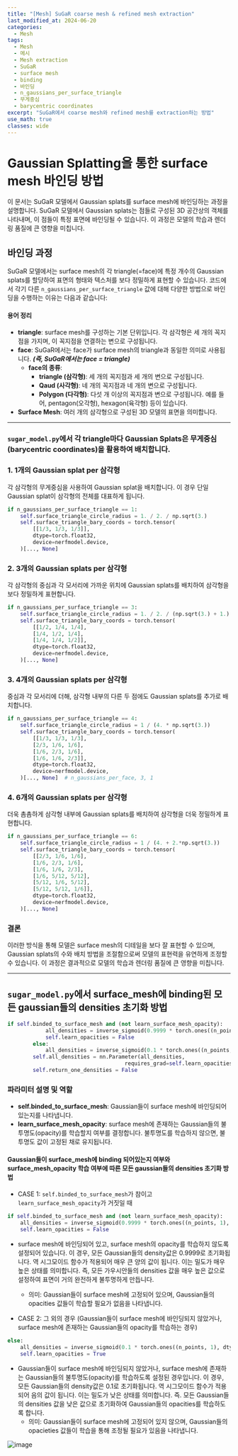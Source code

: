 ```yaml
---
title: "[Mesh] SuGaR coarse mesh & refined mesh extraction"
last_modified_at: 2024-06-20
categories:
  - Mesh
tags:
  - Mesh
  - 메시
  - Mesh extraction
  - SuGaR
  - surface mesh
  - binding
  - 바인딩
  - n_gaussians_per_surface_triangle
  - 무게중심
  - barycentric coordinates
excerpt: "SuGaR에서 coarse mesh와 refined mesh를 extraction하는 방법"
use_math: true
classes: wide
---
```



# Gaussian Splatting을 통한 surface mesh 바인딩 방법

이 문서는 SuGaR 모델에서 Gaussian splats를 surface mesh에 바인딩하는 과정을 설명합니다. SuGaR 모델에서 Gaussian splats는 점들로 구성된 3D 공간상의 객체를 나타내며, 이 점들이 특정 표면에 바인딩될 수 있습니다. 이 과정은 모델의 학습과 렌더링 품질에 큰 영향을 미칩니다.

## 바인딩 과정

SuGaR 모델에서는 surface mesh의 각 triangle(=face)에 특정 개수의 Gaussian splats를 할당하여 표면의 형태와 텍스처를 보다 정밀하게 표현할 수 있습니다. 코드에서 각기 다른 `n_gaussians_per_surface_triangle` 값에 대해 다양한 방법으로 바인딩을 수행하는 이유는 다음과 같습니다:

#### 용어 정리
- **triangle**: surface mesh를 구성하는 기본 단위입니다. 각 삼각형은 세 개의 꼭지점을 가지며, 이 꼭지점을 연결하는 변으로 구성됩니다.
- **face**: SuGaR에서는 face가 surface mesh의 triangle과 동일한 의미로 사용됩니다. ***(즉, SuGaR에서는 face = triangle)***
  - **face의 종류**:
    - **triangle (삼각형)**: 세 개의 꼭지점과 세 개의 변으로 구성됩니다.
    - **Qaud (사각형)**: 네 개의 꼭지점과 네 개의 변으로 구성됩니다.
    - **Polygon (다각형)**:  다섯 개 이상의 꼭지점과 변으로 구성됩니다. 예를 들어, pentagon(오각형), hexagon(육각형) 등이 있습니다.
- **Surface Mesh**: 여러 개의 삼각형으로 구성된 3D 모델의 표면을 의미합니다.

------

### `sugar_model.py`에서 각 triangle마다 Gaussian Splats은 무게중심(barycentric coordinates)을 활용하여 배치합니다.

### 1. 1개의 Gaussian splat per 삼각형
각 삼각형의 무게중심을 사용하여 Gaussian splat을 배치합니다. 이 경우 단일 Gaussian splat이 삼각형의 전체를 대표하게 됩니다.

```python
if n_gaussians_per_surface_triangle == 1:
    self.surface_triangle_circle_radius = 1. / 2. / np.sqrt(3.)
    self.surface_triangle_bary_coords = torch.tensor(
        [[1/3, 1/3, 1/3]],
        dtype=torch.float32,
        device=nerfmodel.device,
    )[..., None]
```


### 2. 3개의 Gaussian splats per 삼각형
각 삼각형의 중심과 각 모서리에 가까운 위치에 Gaussian splats를 배치하여 삼각형을 보다 정밀하게 표현합니다.

```python
if n_gaussians_per_surface_triangle == 3:
    self.surface_triangle_circle_radius = 1. / 2. / (np.sqrt(3.) + 1.)
    self.surface_triangle_bary_coords = torch.tensor(
        [[1/2, 1/4, 1/4],
        [1/4, 1/2, 1/4],
        [1/4, 1/4, 1/2]],
        dtype=torch.float32,
        device=nerfmodel.device,
    )[..., None]
```

### 3. 4개의 Gaussian splats per 삼각형
중심과 각 모서리에 더해, 삼각형 내부의 다른 두 점에도 Gaussian splats를 추가로 배치합니다.

```python
if n_gaussians_per_surface_triangle == 4:
    self.surface_triangle_circle_radius = 1 / (4. * np.sqrt(3.))
    self.surface_triangle_bary_coords = torch.tensor(
        [[1/3, 1/3, 1/3],
        [2/3, 1/6, 1/6],
        [1/6, 2/3, 1/6],
        [1/6, 1/6, 2/3]],
        dtype=torch.float32,
        device=nerfmodel.device,
    )[..., None]  # n_gaussians_per_face, 3, 1
```

### 4. 6개의 Gaussian splats per 삼각형
더욱 촘촘하게 삼각형 내부에 Gaussian splats를 배치하여 삼각형을 더욱 정밀하게 표현합니다.

```python
if n_gaussians_per_surface_triangle == 6:
    self.surface_triangle_circle_radius = 1 / (4. + 2.*np.sqrt(3.))
    self.surface_triangle_bary_coords = torch.tensor(
        [[2/3, 1/6, 1/6],
        [1/6, 2/3, 1/6],
        [1/6, 1/6, 2/3],
        [1/6, 5/12, 5/12],
        [5/12, 1/6, 5/12],
        [5/12, 5/12, 1/6]],
        dtype=torch.float32,
        device=nerfmodel.device,
    )[..., None]
```

### 결론
이러한 방식을 통해 모델은 surface mesh의 디테일을 보다 잘 표현할 수 있으며, Gaussian splats의 수와 배치 방법을 조절함으로써 모델의 표현력을 유연하게 조정할 수 있습니다. 이 과정은 결과적으로 모델의 학습과 렌더링 품질에 큰 영향을 미칩니다.

-----

## `sugar_model.py`에서 surface_mesh에 binding된 모든 gaussian들의 densities 초기화 방법

```python
if self.binded_to_surface_mesh and (not learn_surface_mesh_opacity):
            all_densities = inverse_sigmoid(0.9999 * torch.ones((n_points, 1), dtype=torch.float, device=points.device))
            self.learn_opacities = False
        else:
            all_densities = inverse_sigmoid(0.1 * torch.ones((n_points, 1), dtype=torch.float, device=points.device))
        self.all_densities = nn.Parameter(all_densities, 
                                     requires_grad=self.learn_opacities).to(nerfmodel.device)
        self.return_one_densities = False
```

### 파라미터 설명 및 역할

- **self.binded_to_surface_mesh**: Gaussian들이 surface mesh에 바인딩되어 있는지를 나타냅니다.
- **learn_surface_mesh_opacity**: surface mesh에 존재하는 Gaussian들의 불투명도(opacity)를 학습할지 여부를 결정합니다. 불투명도를 학습하지 않으면, 불투명도 값이 고정된 채로 유지됩니다.

#### Gaussian들이 surface_mesh에 binding 되어있는지 여부와 surface_mesh_opacity 학습 여부에 따른 모든 gaussian들의 densities 초기화 방법

- CASE 1: `self.binded_to_surface_mesh`가 참이고 `learn_surface_mesh_opacity`가 거짓일 때
```python
if self.binded_to_surface_mesh and (not learn_surface_mesh_opacity):
    all_densities = inverse_sigmoid(0.9999 * torch.ones((n_points, 1), dtype=torch.float, device=points.device))
    self.learn_opacities = False
```
  - surface mesh에 바인딩되어 있고, surface mesh의 opacity를 학습하지 않도록 설정되어 있습니다. 이 경우, 모든 Gaussian들의 density값은 0.9999로 초기화됩니다. 역 시그모이드 함수가 적용되어 매우 큰 양의 값이 됩니다. 이는 밀도가 매우 높은 상태를 의미합니다. 즉, 모든 가우시안들의 densities 값을 매우 높은 값으로 설정하여 표면이 거의 완전하게 불투명하게 만듭니다.
    - 의미: Gaussian들이 surface mesh에 고정되어 있으며, Gaussian들의 opacities 값들이 학습할 필요가 없음을 나타냅니다. 

- CASE 2: 그 외의 경우 (Gaussian들이 surface mesh에 바인딩되지 않았거나, surface mesh에 존재하는 Gaussian들의 opacity를 학습하는 경우)
```python
else:
    all_densities = inverse_sigmoid(0.1 * torch.ones((n_points, 1), dtype=torch.float, device=points.device))
    self.learn_opacities = True
```
  - Gaussian들이 surface mesh에 바인딩되지 않았거나, surface mesh에 존재하는 Gaussian들의 불투명도(opacity)를 학습하도록 설정된 경우입니다. 이 경우, 모든 Gaussian들의 density값은 0.1로 초기화됩니다. 역 시그모이드 함수가 적용되어 음의 값이 됩니다. 이는 밀도가 낮은 상태를 의미합니다. 즉. 모든 Gaussian들의 densities 값을 낮은 값으로 초기화하여 Gaussian들의 opacities를 학습하도록 합니다.
    - 의미: Gaussian들이 surface mesh에 고정되어 있지 않으며, Gaussian들의 opacieties 값들이 학습을 통해 조정될 필요가 있음을 나타냅니다. 

![image](https://github.com/sandokim/sandokim.github.io/assets/74639652/3a4b4613-242f-47cc-a7a7-2ebe3f166608)







